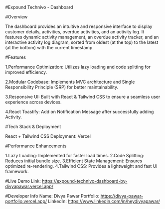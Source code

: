 #Expound Technivo - Dashboard

#Overview

The dashboard provides an intuitive and responsive interface to display customer details, activities, overdue activities, and an activity log. It features dynamic activity management, an overdue activity tracker, and an interactive activity log diagram, sorted from oldest (at the top) to the latest (at the bottom) with the current timestamp.

#Features

1.Performance Optimization: Utilizes lazy loading and code splitting for improved efficiency.

2.Modular Codebase: Implements MVC architecture and Single Responsibility Principle (SRP) for better maintainability.

3.Responsive UI: Built with React & Tailwind CSS to ensure a seamless user experience across devices.

4.React Toastify: Add on Notification Message after successfully adding Activity.

#Tech Stack & Deployment

React + Tailwind CSS
Deployment: Vercel


#Performance Enhancements

1.Lazy Loading: Implemented for faster load times.
2.Code Splitting: Reduces initial bundle size.
3.Efficient State Management: Ensures optimized re-rendering.
4.Tailwind CSS: Provides a lightweight and fast UI framework.

#Live Demo
Link: https://expound-technivo-dashboard-by-divyapawar.vercel.app/

#Developer Info
Name: Divya Pawar 
Portfolio: https://divya-pawar-portfolio.vercel.app/
LinkedIn: https://www.linkedin.com/in/heydivyapawar/